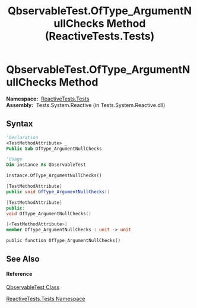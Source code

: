 ﻿---
title: QbservableTest.OfType_ArgumentNullChecks Method  (ReactiveTests.Tests)
TOCTitle: OfType_ArgumentNullChecks Method
ms:assetid: M:ReactiveTests.Tests.QbservableTest.OfType_ArgumentNullChecks
ms:mtpsurl: https://msdn.microsoft.com/en-us/library/reactivetests.tests.qbservabletest.oftype_argumentnullchecks(v=VS.103)
ms:contentKeyID: 36620157
ms.date: 06/28/2011
mtps_version: v=VS.103
f1_keywords:
- ReactiveTests.Tests.QbservableTest.OfType_ArgumentNullChecks
dev_langs:
- CSharp
- JScript
- VB
- FSharp
- c++
---

# QbservableTest.OfType\_ArgumentNullChecks Method

**Namespace:**  [ReactiveTests.Tests](hh289046\(v=vs.103\).md)  
**Assembly:**  Tests.System.Reactive (in Tests.System.Reactive.dll)

## Syntax

``` vb
'Declaration
<TestMethodAttribute> _
Public Sub OfType_ArgumentNullChecks
```

``` vb
'Usage
Dim instance As QbservableTest

instance.OfType_ArgumentNullChecks()
```

``` csharp
[TestMethodAttribute]
public void OfType_ArgumentNullChecks()
```

``` c++
[TestMethodAttribute]
public:
void OfType_ArgumentNullChecks()
```

``` fsharp
[<TestMethodAttribute>]
member OfType_ArgumentNullChecks : unit -> unit 
```

``` jscript
public function OfType_ArgumentNullChecks()
```

## See Also

#### Reference

[QbservableTest Class](hh315250\(v=vs.103\).md)

[ReactiveTests.Tests Namespace](hh289046\(v=vs.103\).md)

